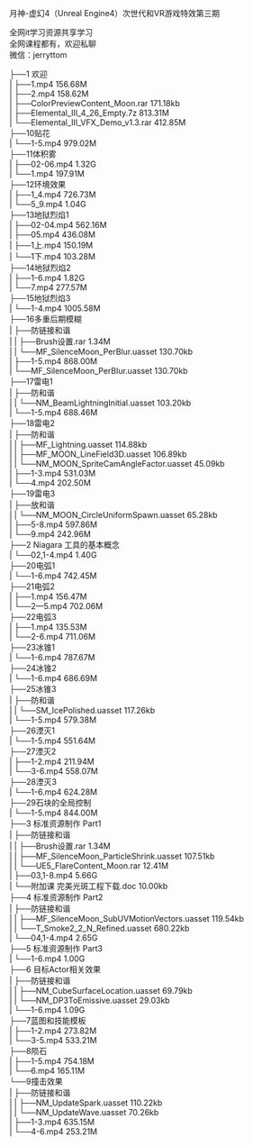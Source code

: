 月神-虚幻4（Unreal Engine4）次世代和VR游戏特效第三期

全网it学习资源共享学习<br>全网课程都有，欢迎私聊<br>微信：jerryttom<br>

├──1 欢迎<br> | ├──1.mp4 156.68M<br> | ├──2.mp4 158.62M<br> | ├──ColorPreviewContent_Moon.rar 171.18kb<br> | ├──Elemental_III_4_26_Empty.7z 813.31M<br> | └──Elemental_III_VFX_Demo_v1.3.rar 412.85M<br> ├──10贴花<br> | └──1-5.mp4 979.02M<br> ├──11体积雾<br> | ├──02-06.mp4 1.32G<br> | └──1.mp4 197.91M<br> ├──12环境效果<br> | ├──1_4.mp4 726.73M<br> | └──5_9.mp4 1.04G<br> ├──13地狱烈焰1<br> | ├──02-04.mp4 562.16M<br> | ├──05.mp4 436.08M<br> | ├──1上.mp4 150.19M<br> | └──1下.mp4 103.28M<br> ├──14地狱烈焰2<br> | ├──1-6.mp4 1.82G<br> | └──7.mp4 277.57M<br> ├──15地狱烈焰3<br> | └──1-4.mp4 1005.58M<br> ├──16多重后期模糊<br> | ├──防链接和谐<br> | | ├──Brush设置.rar 1.34M<br> | | └──MF_SilenceMoon_PerBlur.uasset 130.70kb<br> | ├──1-5.mp4 868.00M<br> | └──MF_SilenceMoon_PerBlur.uasset 130.70kb<br> ├──17雷电1<br> | ├──防和谐<br> | | └──NM_BeamLightningInitial.uasset 103.20kb<br> | └──1-5.mp4 688.46M<br> ├──18雷电2<br> | ├──防和谐<br> | | ├──MF_Lightning.uasset 114.88kb<br> | | ├──MF_MOON_LineField3D.uasset 106.89kb<br> | | └──NM_MOON_SpriteCamAngleFactor.uasset 45.09kb<br> | ├──1-3.mp4 531.03M<br> | └──4.mp4 202.50M<br> ├──19雷电3<br> | ├──放和谐<br> | | └──NM_MOON_CircleUniformSpawn.uasset 65.28kb<br> | ├──5-8.mp4 597.86M<br> | └──9.mp4 242.96M<br> ├──2 Niagara 工具的基本概念<br> | └──02,1-4.mp4 1.40G<br> ├──20电弧1<br> | └──1-6.mp4 742.45M<br> ├──21电弧2<br> | ├──1.mp4 156.47M<br> | └──2—5.mp4 702.06M<br> ├──22电弧3<br> | ├──1.mp4 135.53M<br> | └──2-6.mp4 711.06M<br> ├──23冰锥1<br> | └──1-6.mp4 787.67M<br> ├──24冰锥2<br> | └──1-6.mp4 686.69M<br> ├──25冰锥3<br> | ├──防和谐<br> | | └──SM_IcePolished.uasset 117.26kb<br> | └──1-5.mp4 579.38M<br> ├──26湮灭1<br> | └──1-5.mp4 551.64M<br> ├──27湮灭2<br> | ├──1-2.mp4 211.94M<br> | └──3-6.mp4 558.07M<br> ├──28湮灭3<br> | └──1-6.mp4 624.28M<br> ├──29石块的全局控制<br> | └──1-5.mp4 844.00M<br> ├──3 标准资源制作 Part1<br> | ├──防链接和谐<br> | | ├──Brush设置.rar 1.34M<br> | | ├──MF_SilenceMoon_ParticleShrink.uasset 107.51kb<br> | | └──UE5_FlareContent_Moon.rar 12.41M<br> | ├──03,1-8.mp4 5.66G<br> | └──附加课 完美光斑工程下载.doc 10.00kb<br> ├──4 标准资源制作 Part2<br> | ├──防链接和谐<br> | | ├──MF_SilenceMoon_SubUVMotionVectors.uasset 119.54kb<br> | | └──T_Smoke2_2_N_Refined.uasset 680.22kb<br> | └──04,1-4.mp4 2.65G<br> ├──5 标准资源制作 Part3<br> | └──1-6.mp4 1.00G<br> ├──6 目标Actor相关效果<br> | ├──防链接和谐<br> | | ├──NM_CubeSurfaceLocation.uasset 69.79kb<br> | | └──NM_DP3ToEmissive.uasset 29.03kb<br> | └──1-6.mp4 1.09G<br> ├──7蓝图和技能模板<br> | ├──1-2.mp4 273.82M<br> | └──3-5.mp4 533.21M<br> ├──8陨石<br> | ├──1-5.mp4 754.18M<br> | └──6.mp4 165.11M<br> └──9撞击效果<br> | ├──防链接和谐<br> | | ├──NM_UpdateSpark.uasset 110.22kb<br> | | └──NM_UpdateWave.uasset 70.26kb<br> | ├──1-3.mp4 635.15M<br> | └──4-6.mp4 253.21M